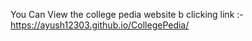 You Can View the college pedia website b clicking link :-
https://ayush12303.github.io/CollegePedia/
